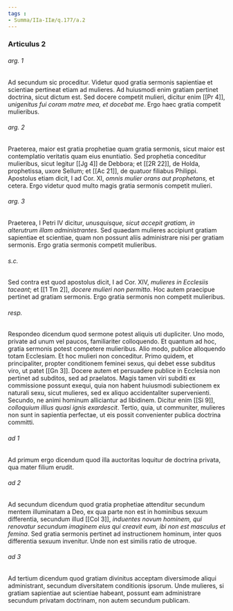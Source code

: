 ```yaml
---
tags : 
- Summa/IIa-IIæ/q.177/a.2
---
```


### Articulus 2

###### arg. 1
Ad secundum sic proceditur. Videtur quod gratia sermonis sapientiae et scientiae pertineat etiam ad mulieres. Ad huiusmodi enim gratiam pertinet doctrina, sicut dictum est. Sed docere competit mulieri, dicitur enim [[Pr 4]], *unigenitus fui coram matre mea, et docebat me*. Ergo haec gratia competit mulieribus.

###### arg. 2
Praeterea, maior est gratia prophetiae quam gratia sermonis, sicut maior est contemplatio veritatis quam eius enuntiatio. Sed prophetia conceditur mulieribus, sicut legitur [[Jg 4]] de Debbora; et [[2R 22]], de Holda, prophetissa, uxore Sellum; et [[Ac 21]], de quatuor filiabus Philippi. Apostolus etiam dicit, I ad Cor. XI, *omnis mulier orans aut prophetans,* et cetera. Ergo videtur quod multo magis gratia sermonis competit mulieri.

###### arg. 3
Praeterea, I Petri IV dicitur, *unusquisque, sicut accepit gratiam, in alterutrum illam administrantes*. Sed quaedam mulieres accipiunt gratiam sapientiae et scientiae, quam non possunt aliis administrare nisi per gratiam sermonis. Ergo gratia sermonis competit mulieribus.

###### s.c.
Sed contra est quod apostolus dicit, I ad Cor. XIV, *mulieres in Ecclesiis taceant*; et [[1 Tm 2]], *docere mulieri non permitto*. Hoc autem praecipue pertinet ad gratiam sermonis. Ergo gratia sermonis non competit mulieribus.

###### resp.
Respondeo dicendum quod sermone potest aliquis uti dupliciter. Uno modo, private ad unum vel paucos, familiariter colloquendo. Et quantum ad hoc, gratia sermonis potest competere mulieribus. Alio modo, publice alloquendo totam Ecclesiam. Et hoc mulieri non conceditur. Primo quidem, et principaliter, propter conditionem feminei sexus, qui debet esse subditus viro, ut patet [[Gn 3]]. Docere autem et persuadere publice in Ecclesia non pertinet ad subditos, sed ad praelatos. Magis tamen viri subditi ex commissione possunt exequi, quia non habent huiusmodi subiectionem ex naturali sexu, sicut mulieres, sed ex aliquo accidentaliter supervenienti. Secundo, ne animi hominum alliciantur ad libidinem. Dicitur enim [[Si 9]], *colloquium illius quasi ignis exardescit*. Tertio, quia, ut communiter, mulieres non sunt in sapientia perfectae, ut eis possit convenienter publica doctrina committi.

###### ad 1
Ad primum ergo dicendum quod illa auctoritas loquitur de doctrina privata, qua mater filium erudit.

###### ad 2
Ad secundum dicendum quod gratia prophetiae attenditur secundum mentem illuminatam a Deo, ex qua parte non est in hominibus sexuum differentia, secundum illud [[Col 3]], *induentes novum hominem, qui renovatur secundum imaginem eius qui creavit eum, ibi non est masculus et femina*. Sed gratia sermonis pertinet ad instructionem hominum, inter quos differentia sexuum invenitur. Unde non est similis ratio de utroque.

###### ad 3
Ad tertium dicendum quod gratiam divinitus acceptam diversimode aliqui administrant, secundum diversitatem conditionis ipsorum. Unde mulieres, si gratiam sapientiae aut scientiae habeant, possunt eam administrare secundum privatam doctrinam, non autem secundum publicam.

